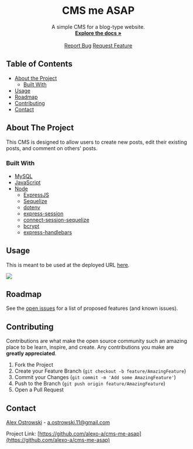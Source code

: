 
<!--
*** Thanks for checking out this README Template. If you have a suggestion that would
*** make this better, please fork the repo and create a pull request or simply open
*** an issue with the tag "enhancement".
*** Thanks again! Now go create something AMAZING! :D
***
***
***
*** To avoid retyping too much info. Do a search and replace for the following:
*** github_username, repo, twitter_handle, email
-->





<!-- PROJECT SHIELDS -->
<!--
*** I'm using markdown "reference style" links for readability.
*** Reference links are enclosed in brackets [ ] instead of parentheses ( ).
*** See the bottom of this document for the declaration of the reference variables
*** for contributors-url, forks-url, etc. This is an optional, concise syntax you may use.
*** https://www.markdownguide.org/basic-syntax/#reference-style-links
-->
<!--
[![Contributors][contributors-shield]][contributors-url]
[![Forks][forks-shield]][forks-url]
[![Issues][issues-shield]][issues-url]-->





<br />

  <h1 align="center">CMS me ASAP</h1>
  <p align="center">
    A simple CMS for a blog-type website.
    <br />
    <a href="https://github.com/alexo-a/cms-me-asap"><strong>Explore the docs »</strong></a>
    <br />
    <br />
    <a href="https://github.com/alexo-a/cms-me-asap/issues">Report Bug</a>
    <a href="https://github.com/alexo-a/cms-me-asap/issues">Request Feature</a>
  </p>




<!-- TABLE OF CONTENTS -->
## Table of Contents

* [About the Project](#about-the-project)
  * [Built With](#built-with)
* [Usage](#usage)
* [Roadmap](#roadmap)
* [Contributing](#contributing)
* [Contact](#contact)



<!-- ABOUT THE PROJECT -->
## About The Project
This CMS is designed to allow users to create new posts, edit their existing posts, and comment on others' posts.



<!--Here's a blank template to get started:
**To avoid retyping too much info. Do a search and replace with your text editor for the following:**
`alexo-a`, `password-generator`, `twitter_handle`, `email`-->


### Built With

* [MySQL](https://www.mysql.com/)
* [JavaScript](https://developer.mozilla.org/en-US/docs/Web/JavaScript)
* [Node](https://nodejs.org/en/)
  * [ExpressJS](https://expressjs.com/)
  * [Sequelize](https://sequelize.org/)
  * [dotenv](https://www.npmjs.com/package/dotenv)
  * [express-session](https://www.npmjs.com/package/express-session)
  * [connect-session-sequelize](https://www.npmjs.com/package/connect-session-sequelize)
  * [bcrypt](https://www.npmjs.com/package/bcrypt)
  * [express-handlebars](https://www.npmjs.com/package/express-handlebars)




<!-- USAGE EXAMPLES -->
## Usage

This is meant to be used at the deployed URL [here](https://aqueous-citadel-57685.herokuapp.com/).
<!--Use this space to show useful examples of how a project can be used. Additional screenshots, code examples and demos work well in this space. You may also link to more resources.-->
<img src="https://user-images.githubusercontent.com/64562938/91678184-79917e80-eb0a-11ea-85aa-b5b8bb2ade9d.png">


<!--_For more examples, please refer to the [Documentation](https://example.com)_-->



<!-- ROADMAP -->
## Roadmap

See the [open issues](https://github.com/alexo-a/cms-me-asap/issues) for a list of proposed features (and known issues).



<!-- CONTRIBUTING -->
## Contributing

Contributions are what make the open source community such an amazing place to be learn, inspire, and create. Any contributions you make are **greatly appreciated**.

1. Fork the Project
2. Create your Feature Branch (`git checkout -b feature/AmazingFeature`)
3. Commit your Changes (`git commit -m 'Add some AmazingFeature'`)
4. Push to the Branch (`git push origin feature/AmazingFeature`)
5. Open a Pull Request



<!-- LICENSE 
## License

Distributed under the MIT License. See `LICENSE` for more information.-->



<!-- CONTACT -->
## Contact


[Alex Ostrowski](https://github.com/alexo-a) - a.ostrowski.11@gmail.com


Project Link: [https://github.com/alexo-a/cms-me-asap](https://github.com/alexo-a/cms-me-asap)



<!-- ACKNOWLEDGEMENTS 
## Acknowledgements

* []()
* []()
* []()-->





<!-- MARKDOWN LINKS & IMAGES -->
<!-- https://www.markdownguide.org/basic-syntax/#reference-style-links -->
[contributors-shield]: https://img.shields.io/github/contributors/othneildrew/Best-README-Template.svg?style=flat-square
[contributors-url]: https://github.com/alexo-a/password-generator/graphs/contributors
[forks-shield]: https://img.shields.io/github/forks/othneildrew/Best-README-Template.svg?style=flat-square
[forks-url]: https://github.com/alexo-a/password-generator/network/members
[stars-shield]: https://img.shields.io/github/stars/othneildrew/Best-README-Template.svg?style=flat-square
[stars-url]: https://github.com/alexo-a/password-generator/stargazers
[issues-shield]: https://img.shields.io/github/issues/othneildrew/Best-README-Template.svg?style=flat-square
[issues-url]: https://github.com/alexo-a/password-generator/issues
[license-shield]: https://img.shields.io/github/license/othneildrew/Best-README-Template.svg?style=flat-square
<!--[license-url]: https://github.com/othneildrew/Best-README-Template/blob/master/LICENSE.txt-->
[linkedin-shield]: https://img.shields.io/badge/-LinkedIn-black.svg?style=flat-square&logo=linkedin&colorB=555
[linkedin-url]: https://linkedin.com/in/othneildrew
